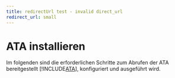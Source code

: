 ```yaml
---
title: redirectUrl test - invalid direct_url
redirect_url: small
---
```



# ATA installieren
Im folgenden sind die erforderlichen Schritte zum Abrufen der ATA bereitgestellt [!INCLUDE[ATA](./token/ATA.md)], konfiguriert und ausgeführt wird.


